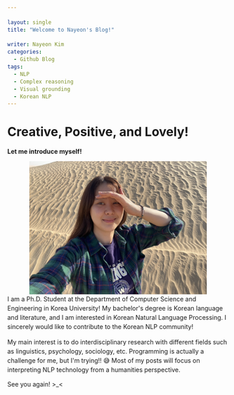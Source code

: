 ```yaml
---

layout: single
title: "Welcome to Nayeon's Blog!"

writer: Nayeon Kim
categories:
  - Github Blog
tags:
  - NLP
  - Complex reasoning
  - Visual grounding
  - Korean NLP
---
```


# Creative, Positive, and Lovely!



<strong> Let me introduce myself!</strong>

<img src="/assets/git.jpg" alt="git" style="width:80%; height:auto; display:block; margin-left:auto; margin-right:auto;">

<div style="line-height: 1.5;">
I am a Ph.D. Student at the Department of Computer Science and Engineering in Korea University! My bachelor's degree is Korean language and literature, and I am interested in Korean Natural Language Processing. I sincerely would like to contribute to the Korean NLP community!

My main interest is to do interdisciplinary research with different fields such as linguistics, psychology, sociology, etc. Programming is actually a challenge for me, but I'm trying!! 😅 Most of my posts will focus on interpreting NLP technology from a humanities perspective.
</div>

See you again! >_<

